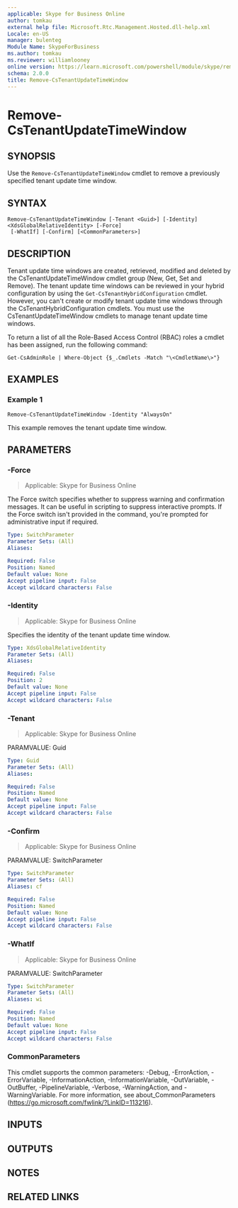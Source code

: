 ```yaml
---
applicable: Skype for Business Online
author: tomkau
external help file: Microsoft.Rtc.Management.Hosted.dll-help.xml
Locale: en-US
manager: bulenteg
Module Name: SkypeForBusiness
ms.author: tomkau
ms.reviewer: williamlooney
online version: https://learn.microsoft.com/powershell/module/skype/remove-cstenantupdatetimewindow
schema: 2.0.0
title: Remove-CsTenantUpdateTimeWindow
---
```


# Remove-CsTenantUpdateTimeWindow

## SYNOPSIS
Use the `Remove-CsTenantUpdateTimeWindow` cmdlet to remove a previously specified tenant update time window.

## SYNTAX

```
Remove-CsTenantUpdateTimeWindow [-Tenant <Guid>] [-Identity] <XdsGlobalRelativeIdentity> [-Force]
 [-WhatIf] [-Confirm] [<CommonParameters>]
```

## DESCRIPTION
Tenant update time windows are created, retrieved, modified and deleted by the CsTenantUpdateTimeWindow cmdlet group (New, Get, Set and Remove).
The tenant update time windows can be reviewed in your hybrid configuration by using the `Get-CsTenantHybridConfiguration` cmdlet.
However, you can't create or modify tenant update time windows through the CsTenantHybridConfiguration cmdlets.
You must use the CsTenantUpdateTimeWindow cmdlets to manage tenant update time windows.

To return a list of all the Role-Based Access Control (RBAC) roles a cmdlet has been assigned, run the following command:

`Get-CsAdminRole | Where-Object {$_.Cmdlets -Match "\<CmdletName\>"}`

## EXAMPLES

### Example 1
```
Remove-CsTenantUpdateTimeWindow -Identity "AlwaysOn"
```

This example removes the tenant update time window.


## PARAMETERS

### -Force

> Applicable: Skype for Business Online

The Force switch specifies whether to suppress warning and confirmation messages.
It can be useful in scripting to suppress interactive prompts.
If the Force switch isn't provided in the command, you're prompted for administrative input if required.

```yaml
Type: SwitchParameter
Parameter Sets: (All)
Aliases:

Required: False
Position: Named
Default value: None
Accept pipeline input: False
Accept wildcard characters: False
```

### -Identity

> Applicable: Skype for Business Online

Specifies the identity of the tenant update time window.

```yaml
Type: XdsGlobalRelativeIdentity
Parameter Sets: (All)
Aliases:

Required: False
Position: 2
Default value: None
Accept pipeline input: False
Accept wildcard characters: False
```

### -Tenant

> Applicable: Skype for Business Online

PARAMVALUE: Guid

```yaml
Type: Guid
Parameter Sets: (All)
Aliases:

Required: False
Position: Named
Default value: None
Accept pipeline input: False
Accept wildcard characters: False
```

### -Confirm

> Applicable: Skype for Business Online

PARAMVALUE: SwitchParameter

```yaml
Type: SwitchParameter
Parameter Sets: (All)
Aliases: cf

Required: False
Position: Named
Default value: None
Accept pipeline input: False
Accept wildcard characters: False
```

### -WhatIf

> Applicable: Skype for Business Online

PARAMVALUE: SwitchParameter

```yaml
Type: SwitchParameter
Parameter Sets: (All)
Aliases: wi

Required: False
Position: Named
Default value: None
Accept pipeline input: False
Accept wildcard characters: False
```

### CommonParameters
This cmdlet supports the common parameters: -Debug, -ErrorAction, -ErrorVariable, -InformationAction, -InformationVariable, -OutVariable, -OutBuffer, -PipelineVariable, -Verbose, -WarningAction, and -WarningVariable. For more information, see about_CommonParameters (https://go.microsoft.com/fwlink/?LinkID=113216).

## INPUTS

## OUTPUTS

## NOTES

## RELATED LINKS
